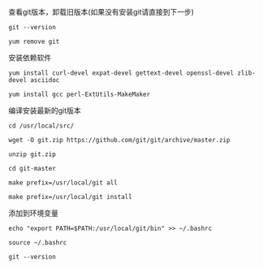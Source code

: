 

查看git版本，卸载旧版本(如果没有安装git请直接到下一步)

```
git --version

yum remove git
```

安装依赖软件

```
yum install curl-devel expat-devel gettext-devel openssl-devel zlib-devel asciidoc

yum install gcc perl-ExtUtils-MakeMaker
```

编译安装最新的git版本

```
cd /usr/local/src/

wget -O git.zip https://github.com/git/git/archive/master.zip

unzip git.zip

cd git-master

make prefix=/usr/local/git all

make prefix=/usr/local/git install
```

添加到环境变量

```
echo "export PATH=$PATH:/usr/local/git/bin" >> ~/.bashrc

source ~/.bashrc

git --version
```

